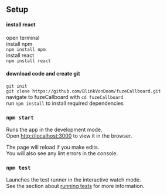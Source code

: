 ## Setup

#### install react

open terminal <br>
install npm <br>
`npm install npm` <br>
install react <br>
`npm install react`

#### download code and create git

`git init` <br>
`git clone https://github.com/BlinkVonDoom/fuzeCallboard.git` <br>
navigate to fuzeCallboard with `cd fuzeCallboard` <br>
run `npm install` to install required dependencies

### `npm start`

Runs the app in the development mode.<br>
Open [http://localhost:3000](http://localhost:3000) to view it in the browser.

The page will reload if you make edits.<br>
You will also see any lint errors in the console.

### `npm test`

Launches the test runner in the interactive watch mode.<br>
See the section about [running tests](https://facebook.github.io/create-react-app/docs/running-tests) for more information.
